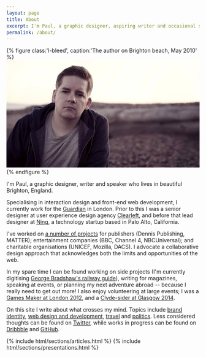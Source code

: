 ```yaml
---
layout: page
title: About
excerpt: I'm Paul, a graphic designer, aspiring writer and occasional speaker who lives in beautiful Brighton, England.
permalink: /about/
---
```

{% figure class:'l-bleed', caption:'The author on Brighton beach, May 2010' %}
![](/assets/images/about/author.jpg)
{% endfigure %}

I'm Paul, a graphic designer, writer and speaker who lives in beautiful Brighton, England.

Specialising in interaction design and front-end web development, I currently work for the [Guardian][1] in London. Prior to this I was a senior designer at user experience design agency [Clearleft][2], and before that lead designer at [Ning][3], a technology startup based in Palo Alto, California.

I've worked on [a number of projects][4] for publishers (Dennis Publishing, MATTER); entertainment companies (BBC, Channel 4, NBCUniversal); and charitable organisations (UNICEF, Mozilla, DACS). I advocate a collaborative design approach that acknowledges both the limits and opportunities of the web.

In my spare time I can be found working on side projects (I'm currently digitising [George Bradshaw's railway guide][5]), writing for magazines, speaking at events, or planning my next adventure abroad -- because I really need to get out more! I also enjoy volunteering at large events; I was a [Games Maker at London 2012][6], and a [Clyde-sider at Glasgow 2014][7].

On this site I write about what crosses my mind. Topics include [brand identity][8], [web design and development][9], [travel][9] and [politics][10]. Less considered thoughts can be found on [Twitter][11], while works in progress can be found on [Dribbble][12] and [GitHub][13].

{% include html/sections/articles.html %}
{% include html/sections/presentations.html %}

[1]: http://www.theguardian.com/uk
[2]: http://clearleft.com/
[3]: http://ning.com/
[4]: /projects/
[5]: http://bradshawsguide.org/
[6]: /2012/09/games_maker
[7]: /2014/08/raising_the_games
[8]: /tags/brand-identity
[9]: /tags/web-design-and-development
[10]: /tags/politics
[11]: https://twitter.com/paulrobertlloyd
[12]: https://dribbble.com/paulrobertlloyd
[13]: https://github.com/paulrobertlloyd
